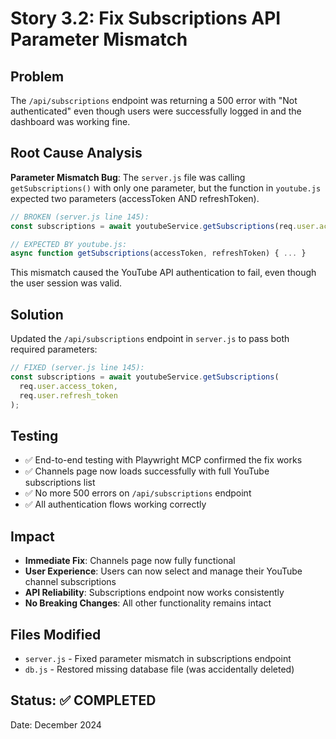 # Story 3.2: Fix Subscriptions API Parameter Mismatch

## Problem
The `/api/subscriptions` endpoint was returning a 500 error with "Not authenticated" even though users were successfully logged in and the dashboard was working fine.

## Root Cause Analysis
**Parameter Mismatch Bug**: The `server.js` file was calling `getSubscriptions()` with only one parameter, but the function in `youtube.js` expected two parameters (accessToken AND refreshToken).

```javascript
// BROKEN (server.js line 145):
const subscriptions = await youtubeService.getSubscriptions(req.user.access_token);

// EXPECTED BY youtube.js:
async function getSubscriptions(accessToken, refreshToken) { ... }
```

This mismatch caused the YouTube API authentication to fail, even though the user session was valid.

## Solution
Updated the `/api/subscriptions` endpoint in `server.js` to pass both required parameters:

```javascript
// FIXED (server.js line 145):
const subscriptions = await youtubeService.getSubscriptions(
  req.user.access_token,
  req.user.refresh_token
);
```

## Testing
- ✅ End-to-end testing with Playwright MCP confirmed the fix works
- ✅ Channels page now loads successfully with full YouTube subscriptions list
- ✅ No more 500 errors on `/api/subscriptions` endpoint
- ✅ All authentication flows working correctly

## Impact
- **Immediate Fix**: Channels page now fully functional
- **User Experience**: Users can now select and manage their YouTube channel subscriptions
- **API Reliability**: Subscriptions endpoint now works consistently
- **No Breaking Changes**: All other functionality remains intact

## Files Modified
- `server.js` - Fixed parameter mismatch in subscriptions endpoint
- `db.js` - Restored missing database file (was accidentally deleted)

## Status: ✅ COMPLETED
Date: December 2024